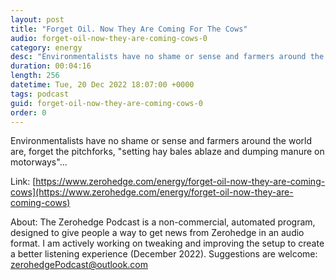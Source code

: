 ```yaml
---
layout: post
title: "Forget Oil. Now They Are Coming For The Cows"
audio: forget-oil-now-they-are-coming-cows-0
category: energy
desc: "Environmentalists have no shame or sense and farmers around the world are, forget the pitchforks, &quot;setting hay bales ablaze and dumping manure on motorways&quot;..."
duration: 00:04:16
length: 256
datetime: Tue, 20 Dec 2022 18:07:00 +0000
tags: podcast
guid: forget-oil-now-they-are-coming-cows-0
order: 0
---
```

Environmentalists have no shame or sense and farmers around the world are, forget the pitchforks, &quot;setting hay bales ablaze and dumping manure on motorways&quot;...

Link: [https://www.zerohedge.com/energy/forget-oil-now-they-are-coming-cows](https://www.zerohedge.com/energy/forget-oil-now-they-are-coming-cows)

About: The Zerohedge Podcast is a non-commercial, automated program, designed to give people a way to get news from Zerohedge in an audio format.  I am actively working on tweaking and improving the setup to create a better listening experience (December 2022).  Suggestions are welcome: [zerohedgePodcast@outlook.com](mailto:zerohedgePodcast@outlook.com)